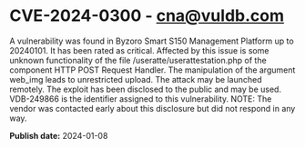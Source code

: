# CVE-2024-0300 - cna@vuldb.com

A vulnerability was found in Byzoro Smart S150 Management Platform up to 20240101. It has been rated as critical. Affected by this issue is some unknown functionality of the file /useratte/userattestation.php of the component HTTP POST Request Handler. The manipulation of the argument web_img leads to unrestricted upload. The attack may be launched remotely. The exploit has been disclosed to the public and may be used. VDB-249866 is the identifier assigned to this vulnerability. NOTE: The vendor was contacted early about this disclosure but did not respond in any way.

**Publish date:** 2024-01-08
